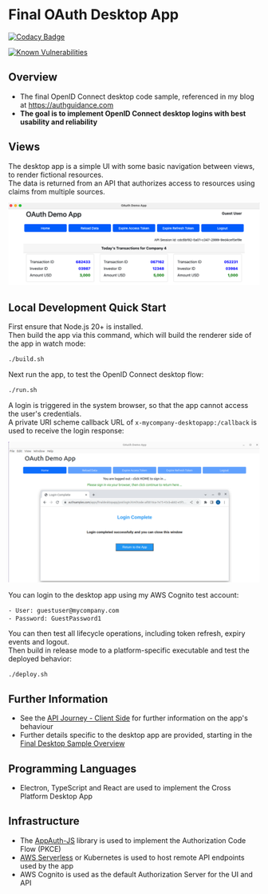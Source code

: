 # Final OAuth Desktop App

[![Codacy Badge](https://api.codacy.com/project/badge/Grade/4c74baaeb2de4d4189800314630d7522)](https://app.codacy.com/gh/gary-archer/oauth.desktopsample.final?utm_source=github.com&utm_medium=referral&utm_content=gary-archer/oauth.desktopsample.final&utm_campaign=Badge_Grade)

[![Known Vulnerabilities](https://snyk.io/test/github/gary-archer/oauth.desktopsample.final/badge.svg)](https://snyk.io/test/github/gary-archer/oauth.desktopsample.final)

## Overview

* The final OpenID Connect desktop code sample, referenced in my blog at https://authguidance.com
* **The goal is to implement OpenID Connect desktop logins with best usability and reliability**

## Views

The desktop app is a simple UI with some basic navigation between views, to render fictional resources.\
The data is returned from an API that authorizes access to resources using claims from multiple sources.

![Desktop App Views](./doc/views.png)

## Local Development Quick Start

First ensure that Node.js 20+ is installed.\
Then build the app via this command, which will build the renderer side of the app in watch mode:

```bash
./build.sh
```

Next run the app, to test the OpenID Connect desktop flow:

```bash
./run.sh
```

A login is triggered in the system browser, so that the app cannot access the user's credentials.\
A private URI scheme callback URL of `x-mycompany-desktopapp:/callback` is used to receive the login response:

![Desktop App Login](./doc/login.png)

You can login to the desktop app using my AWS Cognito test account:

```text
- User: guestuser@mycompany.com
- Password: GuestPassword1
```

You can then test all lifecycle operations, including token refresh, expiry events and logout.\
Then build in release mode to a platform-specific executable and test the deployed behavior:

```bash
./deploy.sh
```

## Further Information

* See the [API Journey - Client Side](https://authguidance.com/api-journey-client-side/) for further information on the app's behaviour
* Further details specific to the desktop app are provided, starting in the [Final Desktop Sample Overview](https://authguidance.com/final-desktop-sample-overview/)

## Programming Languages

* Electron, TypeScript and React are used to implement the Cross Platform Desktop App

## Infrastructure

* The [AppAuth-JS](https://github.com/openid/AppAuth-JS/blob/master/README.md) library is used to implement the Authorization Code Flow (PKCE)
* [AWS Serverless](https://github.com/gary-archer/oauth.apisample.serverless) or Kubernetes is used to host remote API endpoints used by the app
* AWS Cognito is used as the default Authorization Server for the UI and API
